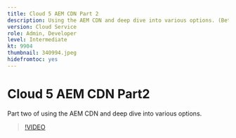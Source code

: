 ```yaml
---
title: Cloud 5 AEM CDN Part 2
description: Using the AEM CDN and deep dive into various options. (Between 60 and 160 characters)
version: Cloud Service
role: Admin, Developer
level: Intermediate
kt: 9904
thumbnail: 340994.jpeg
hidefromtoc: yes
---
```


# Cloud 5 AEM CDN Part2

Part two of using the AEM CDN and deep dive into various options. 

>[!VIDEO](https://video.tv.adobe.com/v/340994/?quality=12&learn=on)
